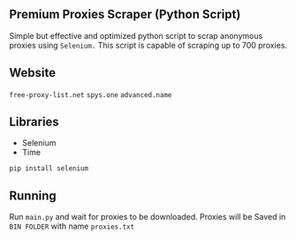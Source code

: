 ## Premium Proxies Scraper (Python Script)
Simple but effective and optimized python script to scrap anonymous proxies using ```Selenium.```
This script is capable of scraping up to 700 proxies.

## Website
```free-proxy-list.net```
```spys.one```
```advanced.name```


## Libraries
- Selenium
- Time

```pip install selenium```

## Running

Run ```main.py``` and wait for proxies to be downloaded. Proxies will be Saved in ```BIN FOLDER``` with name ```proxies.txt```
